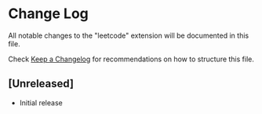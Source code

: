 # Change Log

All notable changes to the "leetcode" extension will be documented in this file.

Check [Keep a Changelog](http://keepachangelog.com/) for recommendations on how to structure this file.

## [Unreleased]

- Initial release